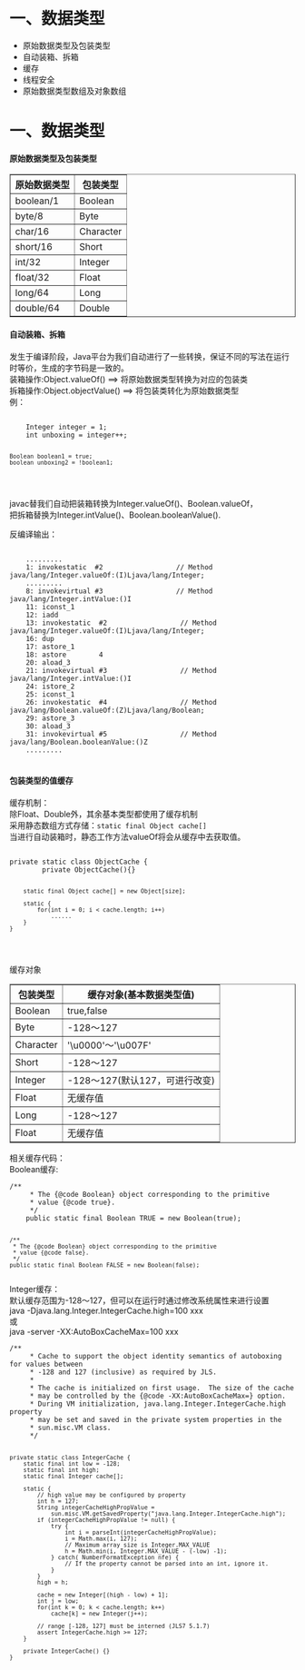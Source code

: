 <h1>一、数据类型</h1><ul>	<li>原始数据类型及包装类型</li>	<li>自动装箱、拆箱</li>	<li>缓存</li>	<li>线程安全</li>	<li>原始数据类型数组及对象数组</li></ul><h1>一、数据类型</h1><h4>原始数据类型及包装类型</h4><table border="1">	<tr>		<th>原始数据类型</th>		<th>包装类型</th>	</tr>	<tr>		<td>boolean/1</td>		<td>Boolean</td>	</tr>	<tr>		<td>byte/8</td>		<td>Byte</td>	</tr>	<tr>		<td>char/16</td>		<td>Character</td>	</tr>	<tr>		<td>short/16</td>		<td>Short</td>	</tr>	<tr>		<td>int/32</td>		<td>Integer</td>	</tr>	<tr>		<td>float/32</td>		<td>Float</td>	</tr>	<tr>		<td>long/64</td>		<td>Long</td>	</tr>	<tr>		<td>double/64</td>		<td>Double</td>	</tr></table><h4>自动装箱、拆箱</h4>发生于编译阶段，Java平台为我们自动进行了一些转换，保证不同的写法在运行时等价，生成的字节码是一致的。<br \>装箱操作:Object.valueOf() ==> 将原始数据类型转换为对应的包装类<br \>拆箱操作:Object.objectValue() ==> 将包装类转化为原始数据类型<br \>例：<pre><code>	Integer integer = 1;	int unboxing = integer++;	Boolean boolean1 = true;	boolean unboxing2 = !boolean1;</code></pre>javac替我们自动把装箱转换为Integer.valueOf()、Boolean.valueOf，<br \>把拆箱替换为Integer.intValue()、Boolean.booleanValue().<br \>反编译输出：<pre><code>	.........	1: invokestatic  #2                  // Method java/lang/Integer.valueOf:(I)Ljava/lang/Integer;	.........	8: invokevirtual #3                  // Method java/lang/Integer.intValue:()I	11: iconst_1	12: iadd	13: invokestatic  #2                  // Method java/lang/Integer.valueOf:(I)Ljava/lang/Integer;	16: dup	17: astore_1	18: astore        4	20: aload_3	21: invokevirtual #3                  // Method java/lang/Integer.intValue:()I	24: istore_2	25: iconst_1	26: invokestatic  #4                  // Method java/lang/Boolean.valueOf:(Z)Ljava/lang/Boolean;	29: astore_3	30: aload_3	31: invokevirtual #5                  // Method java/lang/Boolean.booleanValue:()Z	.........</code></pre><h4>包装类型的值缓存</h4>缓存机制：<br \>除Float、Double外，其余基本类型都使用了缓存机制<br \>采用静态数组方式存储：<code>static final Object cache[]</code><br \>当进行自动装箱时，静态工作方法valueOf将会从缓存中去获取值。<br \><pre><code>private static class ObjectCache {        private ObjectCache(){}        static final Object cache[] = new Object[size];        static {            for(int i = 0; i < cache.length; i++)                ......        }    }</code></pre>缓存对象<table border="1">	<tr>		<th>包装类型</th>		<th>缓存对象(基本数据类型值)</th>	</tr>	<tr>		<td>Boolean</td>		<td>true,false</td>	</tr>	<tr>		<td>Byte</td>		<td>-128～127</td>	</tr>	<tr>		<td>Character</td>		<td>'\u0000'～'\u007F'</td>	</tr>	<tr>		<td>Short</td>		<td>-128～127</td>	</tr>	<tr>		<td>Integer</td>		<td>-128～127(默认127，可进行改变)</td>	</tr>	<tr>		<td>Float</td>		<td>无缓存值</td>	</tr>	<tr>		<td>Long</td>		<td>-128～127</td>	</tr>	<tr>		<td>Float</td>		<td>无缓存值</td>	</tr></table>相关缓存代码：<br \>Boolean缓存:<br \><code>/**     * The {@code Boolean} object corresponding to the primitive     * value {@code true}.     */    public static final Boolean TRUE = new Boolean(true);    /**     * The {@code Boolean} object corresponding to the primitive     * value {@code false}.     */    public static final Boolean FALSE = new Boolean(false);</code>Integer缓存：<br \>默认缓存范围为-128～127，但可以在运行时通过修改系统属性来进行设置<br \>java -Djava.lang.Integer.IntegerCache.high=100 xxx<br \>或<br \>java -server -XX:AutoBoxCacheMax=100 xxx<br \><code>/**     * Cache to support the object identity semantics of autoboxing for values between     * -128 and 127 (inclusive) as required by JLS.     *     * The cache is initialized on first usage.  The size of the cache     * may be controlled by the {@code -XX:AutoBoxCacheMax=<size>} option.     * During VM initialization, java.lang.Integer.IntegerCache.high property     * may be set and saved in the private system properties in the     * sun.misc.VM class.     */    private static class IntegerCache {        static final int low = -128;        static final int high;        static final Integer cache[];        static {            // high value may be configured by property            int h = 127;            String integerCacheHighPropValue =                sun.misc.VM.getSavedProperty("java.lang.Integer.IntegerCache.high");            if (integerCacheHighPropValue != null) {                try {                    int i = parseInt(integerCacheHighPropValue);                    i = Math.max(i, 127);                    // Maximum array size is Integer.MAX_VALUE                    h = Math.min(i, Integer.MAX_VALUE - (-low) -1);                } catch( NumberFormatException nfe) {                    // If the property cannot be parsed into an int, ignore it.                }            }            high = h;            cache = new Integer[(high - low) + 1];            int j = low;            for(int k = 0; k < cache.length; k++)                cache[k] = new Integer(j++);            // range [-128, 127] must be interned (JLS7 5.1.7)            assert IntegerCache.high >= 127;        }        private IntegerCache() {}    }</code>